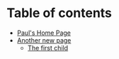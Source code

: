 # Table of contents

* [Paul's Home Page](README.md)
* [Another new page](another-new-page/README.md)
  * [The first child](another-new-page/the-first-child.md)

